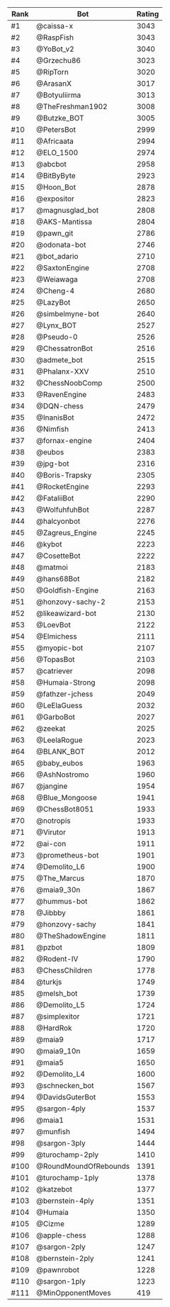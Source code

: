 Rank|Bot|Rating
---|---|---
#1|@caissa-x|3043
#2|@RaspFish|3043
#3|@YoBot_v2|3040
#4|@Grzechu86|3023
#5|@RipTorn|3020
#6|@ArasanX|3017
#7|@Botyuliirma|3013
#8|@TheFreshman1902|3008
#9|@Butzke_BOT|3005
#10|@PetersBot|2999
#11|@Africaata|2994
#12|@ELO_1500|2974
#13|@abcbot|2958
#14|@BitByByte|2923
#15|@Hoon_Bot|2878
#16|@expositor|2823
#17|@magnusglad_bot|2808
#18|@AKS-Mantissa|2804
#19|@pawn_git|2786
#20|@odonata-bot|2746
#21|@bot_adario|2710
#22|@SaxtonEngine|2708
#23|@Weiawaga|2708
#24|@Cheng-4|2680
#25|@LazyBot|2650
#26|@simbelmyne-bot|2640
#27|@Lynx_BOT|2527
#28|@Pseudo-0|2526
#29|@ChessatronBot|2516
#30|@admete_bot|2515
#31|@Phalanx-XXV|2510
#32|@ChessNoobComp|2500
#33|@RavenEngine|2483
#34|@DQN-chess|2479
#35|@InanisBot|2472
#36|@Nimfish|2413
#37|@fornax-engine|2404
#38|@eubos|2383
#39|@jpg-bot|2316
#40|@Boris-Trapsky|2305
#41|@RocketEngine|2293
#42|@FataliiBot|2290
#43|@WolfuhfuhBot|2287
#44|@halcyonbot|2276
#45|@Zagreus_Engine|2245
#46|@kybot|2223
#47|@CosetteBot|2222
#48|@matmoi|2183
#49|@hans68Bot|2182
#50|@Goldfish-Engine|2163
#51|@honzovy-sachy-2|2153
#52|@likeawizard-bot|2130
#53|@LoevBot|2122
#54|@Elmichess|2111
#55|@myopic-bot|2107
#56|@TopasBot|2103
#57|@catriever|2098
#58|@Humaia-Strong|2098
#59|@fathzer-jchess|2049
#60|@LeElaGuess|2032
#61|@GarboBot|2027
#62|@zeekat|2025
#63|@LeelaRogue|2023
#64|@BLANK_BOT|2012
#65|@baby_eubos|1963
#66|@AshNostromo|1960
#67|@jangine|1954
#68|@Blue_Mongoose|1941
#69|@ChessBot8051|1933
#70|@notropis|1933
#71|@Virutor|1913
#72|@ai-con|1911
#73|@prometheus-bot|1901
#74|@Demolito_L6|1900
#75|@The_Marcus|1870
#76|@maia9_30n|1867
#77|@hummus-bot|1862
#78|@Jibbby|1861
#79|@honzovy-sachy|1841
#80|@TheShadowEngine|1811
#81|@pzbot|1809
#82|@Rodent-IV|1790
#83|@ChessChildren|1778
#84|@turkjs|1749
#85|@melsh_bot|1739
#86|@Demolito_L5|1724
#87|@simplexitor|1721
#88|@HardRok|1720
#89|@maia9|1717
#90|@maia9_10n|1659
#91|@maia5|1650
#92|@Demolito_L4|1600
#93|@schnecken_bot|1567
#94|@DavidsGuterBot|1553
#95|@sargon-4ply|1537
#96|@maia1|1531
#97|@munfish|1494
#98|@sargon-3ply|1444
#99|@turochamp-2ply|1410
#100|@RoundMoundOfRebounds|1391
#101|@turochamp-1ply|1378
#102|@katzebot|1377
#103|@bernstein-4ply|1351
#104|@Humaia|1350
#105|@Cizme|1289
#106|@apple-chess|1288
#107|@sargon-2ply|1247
#108|@bernstein-2ply|1241
#109|@pawnrobot|1228
#110|@sargon-1ply|1223
#111|@MinOpponentMoves|419
